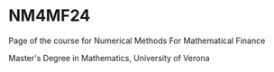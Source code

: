 # NM4MF24
Page of the course for Numerical Methods For Mathematical Finance

Master's Degree in Mathematics, University of Verona 
